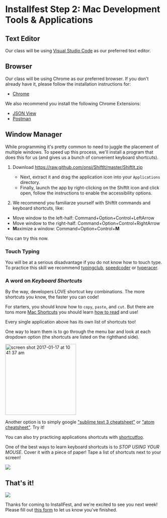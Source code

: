 # Installfest Step 2: Mac Development Tools & Applications

## Text Editor

Our class will be using [Visual Studio Code](editor-atom.md) as our preferred text editor. <!--However, feel free to use [Sublime Text 3](editor-sublime-text-3.md) as it is very similar. -->

## Browser
Our class will be using Chrome as our preferred browser. If you don't already have it, please follow the installation instructions for:

* [Chrome](https://support.google.com/chrome/answer/95346?hl=en)

We also recommend you install the following Chrome Extensions:

* [JSON View](https://chrome.google.com/webstore/detail/jsonview/chklaanhfefbnpoihckbnefhakgolnmc)
* [Postman](http://www.getpostman.com/)

## Window Manager

While programming it's pretty common to need to juggle the placement of multiple windows. To speed up this process, we'll install a program that does this for us (and gives us a bunch of convenient keyboard shortcuts).

1. Download https://raw.github.com/onsi/ShiftIt/master/ShiftIt.zip
    * Next, extract it and drag the application icon into your `Applications` directory.
    * Finally, launch the app by right-clicking on the ShiftIt icon and click open, follow the instructions to enable the accessibility options.

2. We recommend you familiarze yourself with ShiftIt commands and keyboard shortcuts, like:
* Move window to the left-half: Command+Option+Control+LeftArrow
* Move window to the right-half: Command+Option+Control+RightArrow
* **M**aximize a window: Command+Option+Control+**M**

You can try this now.

### Touch Typing
You will be at a serious disadvantage if you do not know how to touch type. To practice this skill we recommend [typingclub](http://typingclub.com), [speedcoder](http://www.speedcoder.net/) or [typeracer](http://play.typeracer.com/).

### A word on *Keyboard Shortcuts*

By the way, developers LOVE shortcut key combinations. The more shortcuts you know, the faster you can code!

For starters, you should know how to `copy`, `paste`, and `cut`. But there are tons more [Mac Shortcuts](https://duckduckgo.com/?q=mac+keyboard+shortcuts&ia=cheatsheet&iax=1) you should learn [how to read](https://support.apple.com/en-us/HT201236) and use!

Every single application above has its own list of shortcuts too!

One way to learn them is to go through the menu bar and look at each dropdown option (the shortcuts are listed on the righthand side).

<img width="225" alt="screen shot 2017-01-17 at 10 41 37 am" src="https://cloud.githubusercontent.com/assets/1489337/22034623/af02d68e-dca1-11e6-85ec-8457a7defbc4.png">

Another option is to simply google ["sublime text 3 cheatsheet"](https://www.google.com/search?q=sublime+text+3+cheatsheet&tbm=isch) or ["atom cheatsheet"](https://www.google.com/search?tbm=isch&q=atom+cheat+sheet). Try it!

You can also try practicing applications shortcuts with [shortcutfoo](https://www.shortcutfoo.com/app/dojos/atom-mac).

One of the best ways to learn keyboard shortcuts is to _STOP USING YOUR MOUSE_. Cover it with a piece of paper! Tape a list of shortcuts next to your screen!

![](https://m.popkey.co/80a186/wqdmb.gif)

## That's it!
![](http://i.giphy.com/3otPoS81loriI9sO8o.gif)

Thanks for coming to InstallFest, and we're excited to see you next week! Please fill out [this form](https://goo.gl/forms/gEo4VPIjKrUXCWi82) to let us know you've finished.
